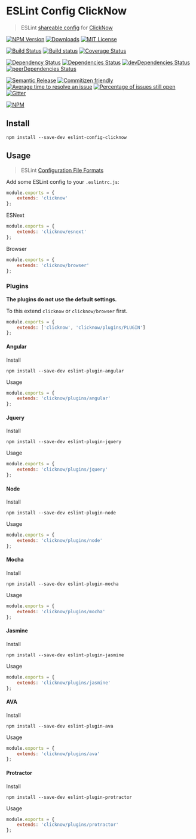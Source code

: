 # ESLint Config ClickNow
> ESLint [shareable config](http://eslint.org/docs/developer-guide/shareable-configs.html) for [ClickNow](https://github.com/cknow/eslint-config-clicknow)

[![NPM Version](https://img.shields.io/npm/v/eslint-config-clicknow.svg)](https://www.npmjs.com/package/eslint-config-clicknow)
[![Downloads](https://img.shields.io/npm/dt/eslint-config-clicknow.svg)](https://www.npmjs.com/package/eslint-config-clicknow)
[![MIT License](https://img.shields.io/npm/l/eslint-config-clicknow.svg)](LICENSE)

[![Build Status](https://travis-ci.org/cknow/eslint-config-clicknow.svg?branch=master)](https://travis-ci.org/cknow/eslint-config-clicknow)
[![Build status](https://ci.appveyor.com/api/projects/status/ssi4eyj2t72w3e8p/branch/master?svg=true)](https://ci.appveyor.com/project/cknow/eslint-config-clicknow/branch/master)
[![Coverage Status](https://coveralls.io/repos/github/cknow/eslint-config-clicknow/badge.svg?branch=master)](https://coveralls.io/github/cknow/eslint-config-clicknow?branch=master)

[![Dependency Status](https://dependencyci.com/github/cknow/eslint-config-clicknow/badge)](https://dependencyci.com/github/cknow/eslint-config-clicknow)
[![Dependencies Status](https://david-dm.org/cknow/eslint-config-clicknow/status.svg)](https://david-dm.org/cknow/eslint-config-clicknow)
[![devDependencies Status](https://david-dm.org/cknow/eslint-config-clicknow/dev-status.svg)](https://david-dm.org/cknow/eslint-config-clicknow?type=dev)
[![peerDependencies Status](https://david-dm.org/cknow/eslint-config-clicknow/peer-status.svg)](https://david-dm.org/cknow/eslint-config-clicknow?type=peer)

[![Semantic Release](https://img.shields.io/badge/%20%20%F0%9F%93%A6%F0%9F%9A%80-semantic--release-e10079.svg)](https://github.com/semantic-release/semantic-release)
[![Commitizen friendly](https://img.shields.io/badge/commitizen-friendly-brightgreen.svg)](http://commitizen.github.io/cz-cli/)
[![Average time to resolve an issue](http://isitmaintained.com/badge/resolution/cknow/eslint-config-clicknow.svg)](http://isitmaintained.com/project/cknow/eslint-config-clicknow)
[![Percentage of issues still open](http://isitmaintained.com/badge/open/cknow/eslint-config-clicknow.svg)](http://isitmaintained.com/project/cknow/eslint-config-clicknow)
[![Gitter](https://badges.gitter.im/cknow/eslint-config-clicknow.svg)](https://gitter.im/cknow/eslint-config-clicknow?utm_source=badge&utm_medium=badge&utm_campaign=pr-badge)

[![NPM](https://nodei.co/npm/eslint-config-clicknow.png?downloads=true&downloadRank=true&stars=true)](https://nodei.co/npm/eslint-config-clicknow)

## Install

```
npm install --save-dev eslint-config-clicknow
```

## Usage
> ESLint [Configuration File Formats](http://eslint.org/docs/user-guide/configuring#configuration-file-formats)

Add some ESLint config to your `.eslintrc.js`:

```js
module.exports = {
    extends: 'clicknow'
};
```

ESNext

```js
module.exports = {
    extends: 'clicknow/esnext'
};
```

Browser

```js
module.exports = {
    extends: 'clicknow/browser'
};
```

### Plugins

__The plugins do not use the default settings.__

To this extend `clicknow` or `clicknow/browser` first.

```js
module.exports = {
    extends: ['clicknow', 'clicknow/plugins/PLUGIN']
};
```

#### Angular

Install

```
npm install --save-dev eslint-plugin-angular
```

Usage

```js
module.exports = {
    extends: 'clicknow/plugins/angular'
};
```

#### Jquery

Install

```
npm install --save-dev eslint-plugin-jquery
```

Usage

```js
module.exports = {
    extends: 'clicknow/plugins/jquery'
};
```

#### Node

Install

```
npm install --save-dev eslint-plugin-node
```

Usage

```js
module.exports = {
    extends: 'clicknow/plugins/node'
};
```

#### Mocha

Install

```
npm install --save-dev eslint-plugin-mocha
```

Usage

```js
module.exports = {
    extends: 'clicknow/plugins/mocha'
};
```

#### Jasmine

Install

```
npm install --save-dev eslint-plugin-jasmine
```

Usage

```js
module.exports = {
    extends: 'clicknow/plugins/jasmine'
};
```

#### AVA

Install

```
npm install --save-dev eslint-plugin-ava
```

Usage

```js
module.exports = {
    extends: 'clicknow/plugins/ava'
};
```

#### Protractor

Install

```
npm install --save-dev eslint-plugin-protractor
```

Usage

```js
module.exports = {
    extends: 'clicknow/plugins/protractor'
};
```
